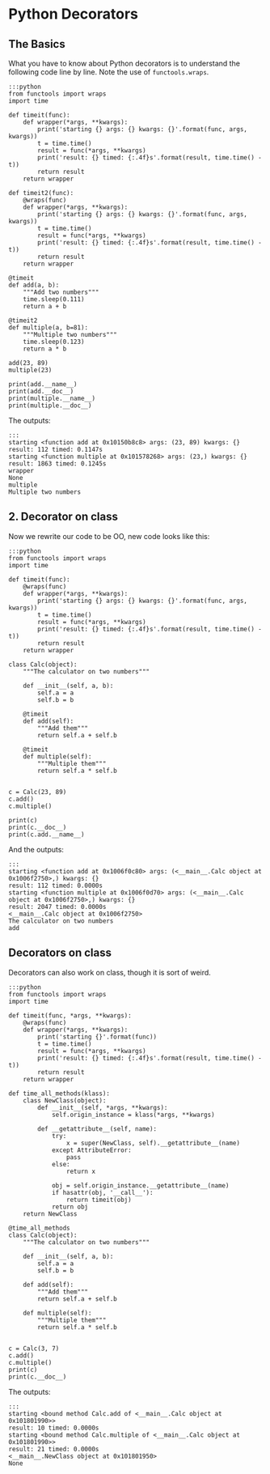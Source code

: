 Python Decorators
=================

## The Basics

What you have to know about Python decorators is to understand the following
code line by line. Note the use of `functools.wraps`.

    :::python
    from functools import wraps
    import time

    def timeit(func):
        def wrapper(*args, **kwargs):
            print('starting {} args: {} kwargs: {}'.format(func, args, kwargs))
            t = time.time()
            result = func(*args, **kwargs)
            print('result: {} timed: {:.4f}s'.format(result, time.time() - t))
            return result
        return wrapper

    def timeit2(func):
        @wraps(func)
        def wrapper(*args, **kwargs):
            print('starting {} args: {} kwargs: {}'.format(func, args, kwargs))
            t = time.time()
            result = func(*args, **kwargs)
            print('result: {} timed: {:.4f}s'.format(result, time.time() - t))
            return result
        return wrapper

    @timeit
    def add(a, b):
        """Add two numbers"""
        time.sleep(0.111)
        return a + b

    @timeit2
    def multiple(a, b=81):
        """Multiple two numbers"""
        time.sleep(0.123)
        return a * b

    add(23, 89)
    multiple(23)

    print(add.__name__)
    print(add.__doc__)
    print(multiple.__name__)
    print(multiple.__doc__)

The outputs:

    :::
    starting <function add at 0x10150b8c8> args: (23, 89) kwargs: {}
    result: 112 timed: 0.1147s
    starting <function multiple at 0x101578268> args: (23,) kwargs: {}
    result: 1863 timed: 0.1245s
    wrapper
    None
    multiple
    Multiple two numbers

## 2. Decorator on class

Now we rewrite our code to be OO, new code looks like this:

    :::python
    from functools import wraps
    import time

    def timeit(func):
        @wraps(func)
        def wrapper(*args, **kwargs):
            print('starting {} args: {} kwargs: {}'.format(func, args, kwargs))
            t = time.time()
            result = func(*args, **kwargs)
            print('result: {} timed: {:.4f}s'.format(result, time.time() - t))
            return result
        return wrapper

    class Calc(object):
        """The calculator on two numbers"""

        def __init__(self, a, b):
            self.a = a
            self.b = b

        @timeit
        def add(self):
            """Add them"""
            return self.a + self.b

        @timeit
        def multiple(self):
            """Multiple them"""
            return self.a * self.b


    c = Calc(23, 89)
    c.add()
    c.multiple()

    print(c)
    print(c.__doc__)
    print(c.add.__name__)

And the outputs:

    :::
    starting <function add at 0x1006f0c80> args: (<__main__.Calc object at 0x1006f2750>,) kwargs: {}
    result: 112 timed: 0.0000s
    starting <function multiple at 0x1006f0d70> args: (<__main__.Calc object at 0x1006f2750>,) kwargs: {}
    result: 2047 timed: 0.0000s
    <__main__.Calc object at 0x1006f2750>
    The calculator on two numbers
    add

## Decorators on class

Decorators can also work on class, though it is sort of weird.

    :::python
    from functools import wraps
    import time

    def timeit(func, *args, **kwargs):
        @wraps(func)
        def wrapper(*args, **kwargs):
            print('starting {}'.format(func))
            t = time.time()
            result = func(*args, **kwargs)
            print('result: {} timed: {:.4f}s'.format(result, time.time() - t))
            return result
        return wrapper

    def time_all_methods(klass):
        class NewClass(object):
            def __init__(self, *args, **kwargs):
                self.origin_instance = klass(*args, **kwargs)

            def __getattribute__(self, name):
                try:
                    x = super(NewClass, self).__getattribute__(name)
                except AttributeError:
                    pass
                else:
                    return x

                obj = self.origin_instance.__getattribute__(name)
                if hasattr(obj, '__call__'):
                    return timeit(obj)
                return obj
        return NewClass

    @time_all_methods
    class Calc(object):
        """The calculator on two numbers"""

        def __init__(self, a, b):
            self.a = a
            self.b = b

        def add(self):
            """Add them"""
            return self.a + self.b

        def multiple(self):
            """Multiple them"""
            return self.a * self.b


    c = Calc(3, 7)
    c.add()
    c.multiple()
    print(c)
    print(c.__doc__)

The outputs:

    :::
    starting <bound method Calc.add of <__main__.Calc object at 0x101801990>>
    result: 10 timed: 0.0000s
    starting <bound method Calc.multiple of <__main__.Calc object at 0x101801990>>
    result: 21 timed: 0.0000s
    <__main__.NewClass object at 0x101801950>
    None

